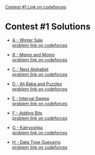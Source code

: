[Contest #1 Link on codeforces](https://codeforces.com/group/MWSDmqGsZm/contest/326175)
#  Contest #1 Solutions
- [A - Winter Sale](https://github.com/ShaadyEmad/Codeforces_Python_Solutions/blob/main/Assiut%20University%20Training%20-%20Newcomers/Contest%20%231/A%20-%20Winter%20Sale.py)\
[problem link on codeforces](https://codeforces.com/group/MWSDmqGsZm/contest/326175/problem/A)

- [B - Memo and Momo](https://github.com/ShaadyEmad/Codeforces_Python_Solutions/blob/main/Assiut%20University%20Training%20-%20Newcomers/Contest%20%231/B%20-%20Memo%20and%20Momo%2Cpy)\
[problem link on codeforces](https://codeforces.com/group/MWSDmqGsZm/contest/326175/problem/B)

- [C - Next Alphabet](https://github.com/ShaadyEmad/Codeforces_Python_Solutions/blob/main/Assiut%20University%20Training%20-%20Newcomers/Contest%20%231/C%20-%20Next%20Alphabet.py)\
[problem link on codeforces](https://codeforces.com/group/MWSDmqGsZm/contest/326175/problem/C)

- [D - Ali Baba and Puzzles](https://github.com/ShaadyEmad/Codeforces_Python_Solutions/blob/main/Assiut%20University%20Training%20-%20Newcomers/Contest%20%231/D%20-%20Ali%20Baba%20and%20Puzzles.py)\
[problem link on codeforces](https://codeforces.com/group/MWSDmqGsZm/contest/326175/problem/D)

- [E - Interval Sweep](https://github.com/ShaadyEmad/Codeforces_Python_Solutions/blob/main/Assiut%20University%20Training%20-%20Newcomers/Contest%20%231/E%20-%20Interval%20Sweep.py)\
[problem link on codeforces](https://codeforces.com/group/MWSDmqGsZm/contest/326175/problem/E)

- [F - Adding Bits](https://github.com/ShaadyEmad/Codeforces_Python_Solutions/blob/main/Assiut%20University%20Training%20-%20Newcomers/Contest%20%231/F%20-%20Adding%20Bits.py)\
[problem link on codeforces](https://codeforces.com/group/MWSDmqGsZm/contest/326175/problem/F)

- [G - Katryoshka]()\
[problem link on codeforces](https://codeforces.com/group/MWSDmqGsZm/contest/326175/problem/G)

- [H - Data Type Guessing](https://github.com/ShaadyEmad/Codeforces_Python_Solutions/blob/main/Assiut%20University%20Training%20-%20Newcomers/Contest%20%231/H.%20Data%20Type%20Guessing.py)\
[problem link on codeforces](https://codeforces.com/group/MWSDmqGsZm/contest/326175/problem/H)


